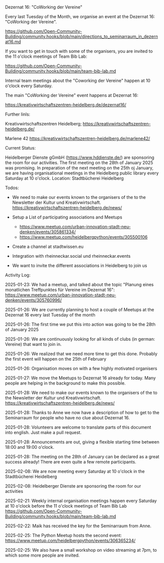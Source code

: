 Dezernat 16: "CoWorking der Vereine"

Every last Tuesday of the Month, we organise an event at the Dezernat 16: "CoWorking der Vereine".

https://github.com/Open-Community-Building/community.hooks/blob/main/directions_to_seminarraum_in_dezernat16.md

If you want to get in touch with some of the organisers, you are invited to the 11 o'clock meetings of Team Bib Lab:

https://github.com/Open-Community-Building/community.hooks/blob/main/team-bib-lab.md

Internal team meetings about the "Coworking der Vereine" happen at 10 o'clock every Saturday.

The main "CoWorking der Vereine" event happens at Dezernat 16:

https://kreativwirtschaftszentren-heidelberg.de/dezernat16/

Further linls:

Kreativwirtschaftszentren Heidelberg; https://kreativwirtschaftszentren-heidelberg.de/

Marlene 42 https://kreativwirtschaftszentren-heidelberg.de/marlene42/

Current Status: 

Heidelberger Dienste gGmbH (https://www.hddienste.de/) are sponsoring the room for our activities. 
The first meeting on the 28th of January 2025 was promising. 
In preparation of the next meeting on the 25th oj January, we are having organisational meetings in the Heidelberg public library every Saturday at 10 o'clock. Location: Stadtbücherei Heidelberg

Todos:

- We need to make our events known to the organisers of the to the Newsletter der Kultur und Kreativwirtschaft. https://kreativwirtschaftszentren-heidelberg.de/news/ 

- Setup a List of participating associations and Meetups

  - https://www.meetup.com/urban-innovation-stadt-neu-denken/events/305861334/
  - https://www.meetup.com/heidelbergpython/events/305500106
 
- Create a channel at stadtwissen.eu

- Integration with rheinneckar.social und rheinneckar.events

- We want to invite the different associations in Heidelberg to join us

Activity Log:

2025-01-23: We had a meetup, and talked about the topic "Planung eines monatlichen Treffpunktes für Vereine im Dezernat 16": https://www.meetup.com/urban-innovation-stadt-neu-denken/events/305760996/

2025-01-26: We are currently planning to host a couple of Meetups at the Dezernat 16 every last Tuesday of the month

2025-01-26: The first time we put this into action was going to be the 28th of January 2025

2025-01-26: We are continuously looking for all kinds of clubs (in german: Vereine) that want to join in.

2025-01-26: We realized that we need more time to get this done. Probably the first event will happen on the 25th of February

2025-01-26: Organisation moves on with a few highly motivated organisers

2025-01-27: We move the Meetups to Dezernat 16 already for today. Many people are helping in the background to make this possible.

2025-01-28: We need to make our events known to the organisers of the to the Newsletter der Kultur und Kreativwirtschaft. https://kreativwirtschaftszentren-heidelberg.de/news/ 

2025-01-28: Thanks to Anne we now have a description of how to get to the Seminarraum for people who have no clue about Dezernat 16.

2025-01-28: Volunteers are welcome to translate parts of this document into english. Just make a pull request.

2025-01-28: Announcements are out, giving a flexible starting time between 18:00 and 19:00 o'clock.

2025-01-28: The meeting on the 28th of January can be declared as a great success already! There are even quite a few remote participants.

2025-02-08: We are now meeting every Saturday at 10 o'clock in the Stadtbücherei Heidelberg

2025-02-08: Heidelberger Dienste are sponsoring the room for our activities

2025-02-21: Weekly internal organisation meetings happen every Saturday at 10 o'clock before the 11 o'clock meetings of Team Bib Lab https://github.com/Open-Community-Building/community.hooks/blob/main/team-bib-lab.md

2025-02-22: Maik has received the key for the Seminarraum from Anne. 

2025-02-25: The Python Meetup hosts the second event: https://www.meetup.com/heidelbergpython/events/306365234/

2025-02-25: We also have a small workshop on video streaming at 7pm, to which some more people are invited.
